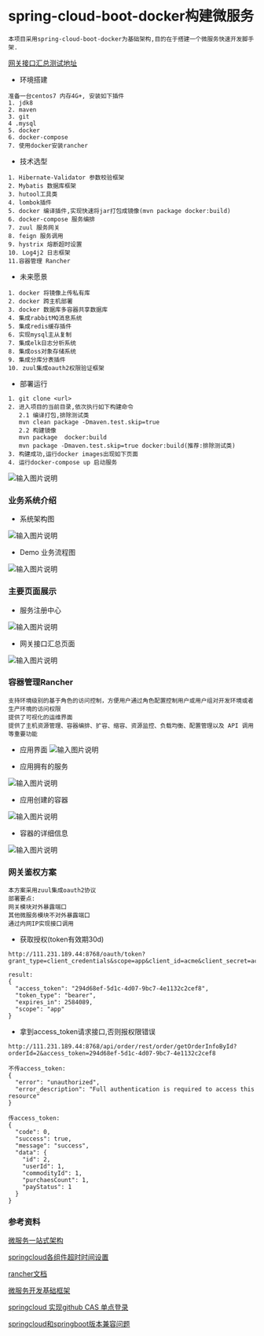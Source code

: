 # spring-cloud-boot-docker构建微服务
```text
本项目采用spring-cloud-boot-docker为基础架构,目的在于搭建一个微服务快速开发脚手架.
```
[网关接口汇总测试地址](http://111.231.189.44:8768/swagger-ui.html)

* 环境搭建
```text
准备一台centos7 内存4G+, 安装如下插件
1. jdk8
2. maven
3. git
4 .mysql
5. docker 
6. docker-compose
7. 使用docker安装rancher
```
* 技术选型
```text
1. Hibernate-Validator 参数校验框架
2. Mybatis 数据库框架
3. hutool工具类
4. lombok插件
5. docker 编译插件,实现快速将jar打包成镜像(mvn package docker:build)
6. docker-compose 服务编排
7. zuul 服务网关
8. feign 服务调用
9. hystrix 熔断超时设置
10. Log4j2 日志框架
11.容器管理 Rancher       
```
* 未来愿景
```text
1. docker 将镜像上传私有库
2. docker 跨主机部署
3. docker 数据库多容器共享数据库
4. 集成rabbitMQ消息系统
5. 集成redis缓存插件
6. 实现mysql主从复制
7. 集成elk日志分析系统
8. 集成oss对象存储系统
9. 集成分库分表插件
10. zuul集成oauth2权限验证框架
```
* 部署运行
```text
1. git clone <url> 
2. 进入项目的当前目录,依次执行如下构建命令
   2.1 编译打包,排除测试类
   mvn clean package -Dmaven.test.skip=true
   2.2 构建镜像
   mvn package  docker:build
   mvn package -Dmaven.test.skip=true docker:build(推荐:排除测试类)
3. 构建成功,运行docker images出现如下页面 
4. 运行docker-compose up 启动服务  
```

![输入图片说明](https://github.com/qccr-twl2123/spring-cloud-test/blob/master/resources/images/spring-cloud-test-images.jpg "在这里输入图片标题")


### 业务系统介绍
* 系统架构图

![输入图片说明](https://images.gitbook.cn/11af6780-d79f-11e8-a10b-5f454c3ff2d1 "在这里输入图片标题")

* Demo 业务流程图

![输入图片说明](https://github.com/qccr-twl2123/spring-cloud-test/blob/master/resources/images/order-pay.png "在这里输入图片标题")

### 主要页面展示
* 服务注册中心

![输入图片说明](https://github.com/qccr-twl2123/spring-cloud-test/blob/master/resources/images/regsiter-page.jpg "在这里输入图片标题")

* 网关接口汇总页面

![输入图片说明](https://github.com/qccr-twl2123/spring-cloud-test/blob/master/resources/images/gateway-api-summary.jpg "在这里输入图片标题")

### 容器管理Rancher
```text
支持环境级别的基于角色的访问控制，方便用户通过角色配置控制用户或用户组对开发环境或者生产环境的访问权限
提供了可视化的运维界面
提供了主机资源管理、容器编排、扩容、缩容、资源监控、负载均衡、配置管理以及 API 调用等重要功能
```
* 应用界面
![输入图片说明](https://github.com/qccr-twl2123/spring-cloud-test/blob/master/resources/images/rancher-app.jpg "在这里输入图片标题")

* 应用拥有的服务

![输入图片说明](https://github.com/qccr-twl2123/spring-cloud-test/blob/master/resources/images/rancher-service.jpg "在这里输入图片标题")

* 应用创建的容器

![输入图片说明](https://github.com/qccr-twl2123/spring-cloud-test/blob/master/resources/images/rancher-container.jpg "在这里输入图片标题")

* 容器的详细信息

![输入图片说明](https://github.com/qccr-twl2123/spring-cloud-test/blob/master/resources/images/rancher-container-details.jpg "在这里输入图片标题")

### 网关鉴权方案
```text
本方案采用zuul集成oauth2协议
部署要点:
网关模块对外暴露端口
其他微服务模块不对外暴露端口
通过内网IP实现接口调用
```
* 获取授权(token有效期30d)
```text
http://111.231.189.44:8768/oauth/token?grant_type=client_credentials&scope=app&client_id=acme&client_secret=acmesecret

result:
{
  "access_token": "294d68ef-5d1c-4d07-9bc7-4e1132c2cef8",
  "token_type": "bearer",
  "expires_in": 2584089,
  "scope": "app"
}
```
* 拿到access_token请求接口,否则报权限错误
```text
http://111.231.189.44:8768/api/order/rest/order/getOrderInfoById?orderId=2&access_token=294d68ef-5d1c-4d07-9bc7-4e1132c2cef8
```
```text
不传access_token:
{
  "error": "unauthorized",
  "error_description": "Full authentication is required to access this resource"
}

传access_token:
{
  "code": 0,
  "success": true,
  "message": "success",
  "data": {
    "id": 2,
    "userId": 1,
    "commodityId": 1,
    "purchaesCount": 1,
    "payStatus": 1
  }
}
```


### 参考资料
[微服务一站式架构](https://gitbook.cn/gitchat/column/5b4fd439bf8ece6c81e44cfb?utm_source=zd180801)

[springcloud各组件超时时间设置](http://www.itmuch.com/spring-cloud-sum/spring-cloud-timeout/)

[rancher文档](https://rancher.com/docs/rancher/latest/zh/)

[微服务开发基础框架](https://github.com/babylikebird/Micro-Service-Skeleton.git)

[springcloud 实现github CAS 单点登录](https://segmentfault.com/a/1190000011098539#articleHeader4)

[springcloud和springboot版本兼容问题](http://www.yayihouse.com/yayishuwu/chapter/1557)